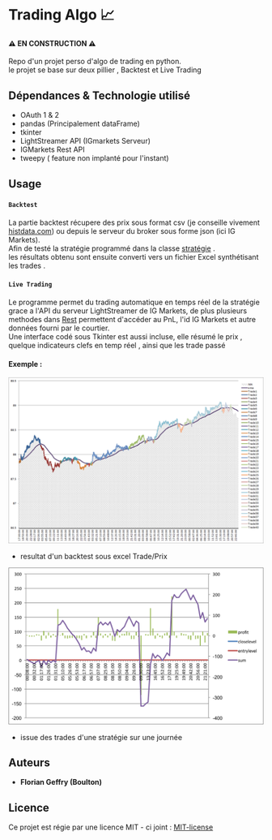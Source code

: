 

# Trading Algo :chart_with_upwards_trend:
#### :warning: **EN CONSTRUCTION** :warning:

Repo d'un projet perso d'algo de trading en python. \
le projet se base sur deux pillier , Backtest et Live Trading


## Dépendances & Technologie utilisé

- OAuth 1 & 2
- pandas (Principalement dataFrame)
- tkinter
- LightStreamer API (IGmarkets Serveur)
- IGMarkets Rest API 
- tweepy ( feature non implanté pour l'instant)

## Usage

#### `Backtest`
La partie backtest récupere des prix sous format csv (je conseille vivement [histdata.com](www.histdata.com))
ou depuis le serveur du broker sous forme json (ici IG Markets). \
Afin de testé la stratégie programmé dans la classe [stratégie](strategie.py) .\
les résultats obtenu sont ensuite converti vers un fichier Excel synthétisant les trades .

#### `Live Trading`

Le programme permet du trading automatique en temps réel de la stratégie
grace a l'API du serveur LightStreamer de IG Markets,
de plus plusieurs methodes dans [Rest](rest.py) permettent d'accéder au PnL, 
l'id IG Markets et autre données fourni par le courtier. \
Une interface codé sous Tkinter est aussi incluse,
elle résumé le prix , quelque indicateurs clefs en temp réel , 
ainsi que les trade passé

#### Exemple : 

![](./Documentation/AUDJPY18-01-01.png)
*  resultat d'un backtest sous excel Trade/Prix


![](./Documentation/backtest.png)

* issue des trades d'une stratégie sur une journée

## Auteurs

- **Florian Geffry (Boulton)**

## Licence

Ce projet est régie par une licence MIT -  ci joint : [MIT-license](LICENSE.md)